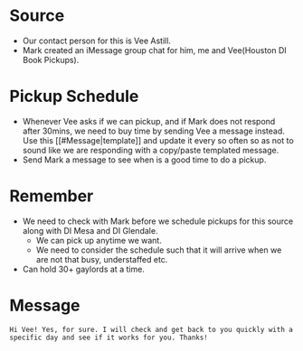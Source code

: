 # Source
- Our contact person for this is Vee Astill.
- Mark created an iMessage group chat for him, me and Vee(Houston DI Book Pickups).

# Pickup Schedule
- Whenever Vee asks if we can pickup, and if Mark does not respond after 30mins, we need to buy time by sending Vee a message instead. Use this [[#Message|template]] and update it every so often so as not to sound like we are responding with a copy/paste templated message.
- Send Mark a message to see when is a good time to do a pickup.

# Remember
- We need to check with Mark before we schedule pickups for this source along with DI Mesa and DI Glendale.
	- We can pick up anytime we want.
	- We need to consider the schedule such that it will arrive when we are not that busy, understaffed etc.
- Can hold 30+ gaylords at a time.

# Message
```
Hi Vee! Yes, for sure. I will check and get back to you quickly with a specific day and see if it works for you. Thanks!
```